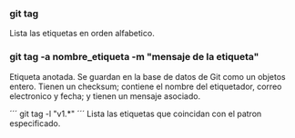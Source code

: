 ### git tag
Lista las etiquetas en orden alfabetico.

### git tag -a nombre_etiqueta -m "mensaje de la etiqueta"
Etiqueta anotada. Se guardan en la base de datos de Git como un objetos entero. Tienen un checksum; contiene el nombre del etiquetador, correo electronico y fecha; y tienen un mensaje asociado.

´´´
git tag -l "v1.*"
´´´
Lista las etiquetas que coincidan con el patron especificado.